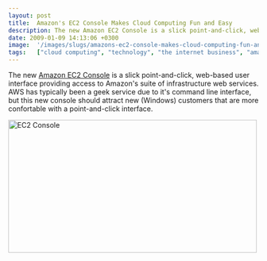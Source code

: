 ```yaml
---
layout: post
title:  Amazon's EC2 Console Makes Cloud Computing Fun and Easy
description: The new Amazon EC2 Console is a slick point-and-click, web-based user interface providing access to Amazons suite of infrastructure web services. AWS has typically been a geek service due to its command line interface, but this new console should attract new (Windows) customers that are more confortable with a point-and-click interface.
date: 2009-01-09 14:13:06 +0300
image:  '/images/slugs/amazons-ec2-console-makes-cloud-computing-fun-and-easy.jpg'
tags:   ["cloud computing", "technology", "the internet business", "amazon ec2"]
---
```

<p>The new <a href="https://console.aws.amazon.com/" target="_blank">Amazon EC2 Console</a> is a slick point-and-click, web-based user interface providing access to Amazon's suite of infrastructure web services. AWS has typically been a geek service due to it's command line interface, but this new console should attract new (Windows) customers that are more confortable with a point-and-click interface.</p>
<img class="alignnone size-full wp-image-352" title="EC2 Console" src="http://res.cloudinary.com/blog-jeffdouglas-com/image/upload/v1400399680/ishot-2_ikli2y.png" alt="EC2 Console" width="500" height="268" />
